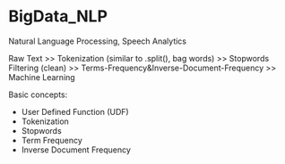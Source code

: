 # BigData_NLP
Natural Language Processing, Speech Analytics

Raw Text >> Tokenization (similar to .split(), bag words) >> Stopwords Filtering (clean) >> Terms-Frequency&Inverse-Document-Frequency >> Machine Learning

Basic concepts: 

- User Defined Function (UDF)
- Tokenization
- Stopwords
- Term Frequency
- Inverse Document Frequency
